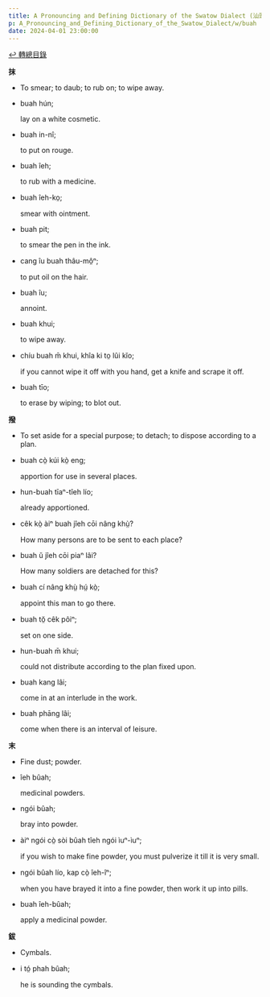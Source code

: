```yaml
---
title: A Pronouncing and Defining Dictionary of the Swatow Dialect (汕頭方言音義字典) / buah
p: A_Pronouncing_and_Defining_Dictionary_of_the_Swatow_Dialect/w/buah
date: 2024-04-01 23:00:00
---
```


[↩️ 轉總目錄](/A_Pronouncing_and_Defining_Dictionary_of_the_Swatow_Dialect)


**抹**
- To smear; to daub; to rub on; to wipe away.

- buah hún;

  lay on a white cosmetic.

- buah in-nî;

  to put on rouge.

- buah îeh;

  to rub with a medicine.

- buah îeh-ko̤;

  smear with ointment.

- buah pit;

  to smear the pen in the ink.

- cang îu buah thâu-mô̤ⁿ;

  to put oil on the hair.

- buah îu;

  annoint.

- buah khui;

  to wipe away.

- chíu buah m̄ khui, khîa ki to̤ lûi kĭo;

  if you cannot wipe it off with you hand, get a knife and scrape it off.

- buah tīo;

  to erase by wiping; to blot out.

**撥**
- To set aside for a special purpose; to detach; to dispose according to a plan.

- buah cò̤ kúi kò̤ eng;

  apportion for use in several places.

- hun-buah tīaⁿ-tîeh lío;

  already apportioned.

- cêk kò̤ àiⁿ buah jîeh cōi nâng khṳ̀?

  How many persons are to be sent to each place?

- buah ŭ jîeh cōi piaⁿ lâi?

  How many soldiers are detached for this?

- buah cí nâng khṳ̀ hṳ́ kò̤;

  appoint this man to go there.

- buah tŏ̤ cêk pôiⁿ;

  set on one side.

- hun-buah m̄ khui;

  could not distribute according to the plan fixed upon.

- buah kang lâi;

  come in at an interlude in the work.

- buah phāng lâi;

  come when there is an interval of leisure.

**末**
- Fine dust; powder.

- îeh bûah;

  medicinal powders.

- ngói bûah;

  bray into powder.

- àiⁿ ngói cò̤ sòi bûah tîeh ngói ìuⁿ-ìuⁿ;

  if you wish to make fine powder, you must pulverize it till it is very small.

- ngói bûah lío, kap cò̤ îeh-îⁿ;

  when you have brayed it into a fine powder, then work it up into pills.

- buah îeh-bûah;

  apply a medicinal powder.

**鈸**
- Cymbals.

- i tó̤ phah bûah;

  he is sounding the cymbals.